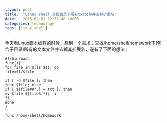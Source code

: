 ```yaml
---
layout: post
title:  "Linux shell 查找目录下所有txt文件并去掉扩展名"
date:   2015-02-01 12:37:48 +0800
categories: technology
tags: [Linux shell]
---
```

 今天看Linux脚本编程的时候，想到一个需求：查找/home/shell/homework下(包含子目录)所有的文本文件并去掉其扩展名，遂有了下面的想法：

``` shell
#!/bin/bash
func(){
for file in $(ls $1); do
file=$1/$file

if [ -d $file ]; then
func $file; else
if [ ${file##*.} = txt ]; then
mv $file ${file%.*}; fi
fi
done
}

func /home/shell/homework

```

